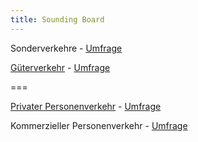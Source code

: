 ```yaml
---
title: Sounding Board
---
```


Sonderverkehre - [Umfrage](https://forms.gle/RwXm5mEAoZ1DqaAt7)

[Güterverkehr](https://vsp.berlin/sounding-board/ccc/config_gueter) - [Umfrage](https://forms.gle/B27NxLVGAyRWgHw86)

===

[Privater Personenverkehr](https://vsp.berlin/sounding-board/ccc/config) - [Umfrage](https://forms.gle/V7dxsqxyXRzXCCAv5)

Kommerzieller Personenverkehr - [Umfrage](https://forms.gle/8e9rePJ2F6UYCHGY9)


